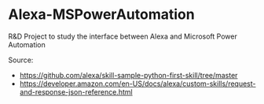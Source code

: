 # Alexa-MSPowerAutomation
R&D Project to study the interface between Alexa and Microsoft Power Automation

Source:
- https://github.com/alexa/skill-sample-python-first-skill/tree/master
- https://developer.amazon.com/en-US/docs/alexa/custom-skills/request-and-response-json-reference.html
